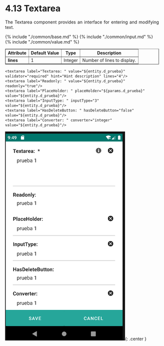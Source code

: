 # 4.13 Textarea
<div style="text-align: justify;">
    <p>The Textarea component provides an interface for entering and modifying text.</p>
</div>
<table border="1">
    <thead>
        <tr>
            <th colspan="2">Attribute</th>
            <th>Default Value</th>
            <th>Type</th>
            <th>Description</th>
         </tr>
    </thead>
    <tbody>
        {% include "./common/base.md" %}
        {% include "./common/input.md" %}
        {% include "./common/value.md" %}
        <tr>
            <td colspan="2"><strong>lines</strong></td>
            <td>1</td>
            <td>Integer</td>
            <td>Number of lines to display.</td>
        </tr>
   </tbody>
</table>

    <textarea label="Textarea: " value="${entity.d_prueba}" validator="required" hint="Hint description" lines="4"/>
    <textarea label="Readonly: " value="${entity.d_prueba}" readonly="true"/>
    <textarea label="PlaceHolder: " placeHolder="${params.d_prueba}" value="${entity.d_prueba}"/>
    <textarea label="InputType: " inputType="3" value="${entity.d_prueba}"/>
    <textarea label="HasDeleteButton: " hasDeleteButton="false"  value="${entity.d_prueba}"/>
    <textarea label="Converter: " converter="integer" value="${entity.d_prueba}"/>

![img.png](../img/textarea.png){: .center } 
